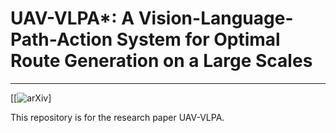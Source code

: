 # UAV-VLPA*: A Vision-Language-Path-Action System for Optimal Route Generation on a Large Scales


---
[[![arXiv](https://img.shields.io/badge/https://arxiv.org/abs/2501.05014-df2a2a.svg?style=for-the-badge)]


This repository is for the research paper UAV-VLPA.
